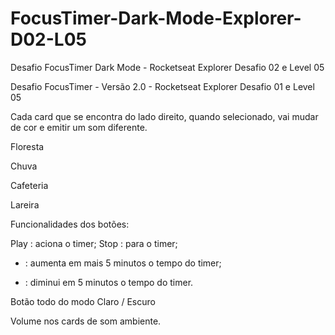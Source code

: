 # FocusTimer-Dark-Mode-Explorer-D02-L05
Desafio FocusTimer Dark Mode - Rocketseat Explorer Desafio 02 e Level 05

Desafio FocusTimer - Versão 2.0 - Rocketseat Explorer Desafio 01 e Level 05

Cada card que se encontra do lado direito, quando selecionado, vai mudar de cor e emitir um som diferente.

Floresta

Chuva

Cafeteria

Lareira

Funcionalidades dos botões:

Play : aciona o timer;
Stop : para o timer;
+  : aumenta em mais 5 minutos o tempo do timer;
-  : diminui em 5 minutos o tempo do timer.

Botão todo do modo Claro / Escuro 

Volume nos cards de som ambiente. 
